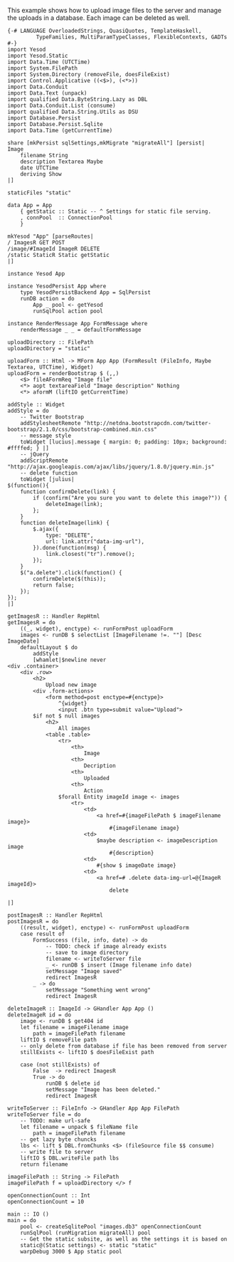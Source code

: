 This example shows how to upload image files to the server and manage the uploads in a database. Each image can be deleted as well.

    {-# LANGUAGE OverloadedStrings, QuasiQuotes, TemplateHaskell,
             TypeFamilies, MultiParamTypeClasses, FlexibleContexts, GADTs #-}
    import Yesod
    import Yesod.Static
    import Data.Time (UTCTime)
    import System.FilePath
    import System.Directory (removeFile, doesFileExist)
    import Control.Applicative ((<$>), (<*>))
    import Data.Conduit
    import Data.Text (unpack)
    import qualified Data.ByteString.Lazy as DBL
    import Data.Conduit.List (consume)
    import qualified Data.String.Utils as DSU
    import Database.Persist
    import Database.Persist.Sqlite
    import Data.Time (getCurrentTime) 
    
    share [mkPersist sqlSettings,mkMigrate "migrateAll"] [persist|
    Image
        filename String
        description Textarea Maybe
        date UTCTime
        deriving Show
    |]
    
    staticFiles "static"
    
    data App = App 
        { getStatic :: Static -- ^ Settings for static file serving.
        , connPool  :: ConnectionPool
        }
    
    mkYesod "App" [parseRoutes|
    / ImagesR GET POST
    /image/#ImageId ImageR DELETE
    /static StaticR Static getStatic
    |]
    
    instance Yesod App
    
    instance YesodPersist App where
        type YesodPersistBackend App = SqlPersist
        runDB action = do
            App _ pool <- getYesod
            runSqlPool action pool
            
    instance RenderMessage App FormMessage where
        renderMessage _ _ = defaultFormMessage
    
    uploadDirectory :: FilePath
    uploadDirectory = "static"
    
    uploadForm :: Html -> MForm App App (FormResult (FileInfo, Maybe Textarea, UTCTime), Widget)
    uploadForm = renderBootstrap $ (,,)
        <$> fileAFormReq "Image file"
        <*> aopt textareaField "Image description" Nothing
        <*> aformM (liftIO getCurrentTime)
    
    addStyle :: Widget
    addStyle = do
        -- Twitter Bootstrap
        addStylesheetRemote "http://netdna.bootstrapcdn.com/twitter-bootstrap/2.1.0/css/bootstrap-combined.min.css"
        -- message style
        toWidget [lucius|.message { margin: 0; padding: 10px; background: #ffffed; } |]
        -- jQuery
        addScriptRemote "http://ajax.googleapis.com/ajax/libs/jquery/1.8.0/jquery.min.js"
        -- delete function
        toWidget [julius|
    $(function(){
        function confirmDelete(link) {
            if (confirm("Are you sure you want to delete this image?")) {
                deleteImage(link);
            };
        }
        function deleteImage(link) {
            $.ajax({
                type: "DELETE",
                url: link.attr("data-img-url"),
            }).done(function(msg) {
                link.closest("tr").remove();
            });
        }
        $("a.delete").click(function() {
            confirmDelete($(this));
            return false;
        });
    });
    |]
    
    getImagesR :: Handler RepHtml
    getImagesR = do
        ((_, widget), enctype) <- runFormPost uploadForm
        images <- runDB $ selectList [ImageFilename !=. ""] [Desc ImageDate]
        defaultLayout $ do
            addStyle
            [whamlet|$newline never
    <div .container>
        <div .row>
            <h2>
                Upload new image
            <div .form-actions>
                <form method=post enctype=#{enctype}>
                    ^{widget}
                    <input .btn type=submit value="Upload">
            $if not $ null images
                <h2>
                    All images
                <table .table>
                    <tr>
                        <th>
                            Image
                        <th>
                            Decription
                        <th>
                            Uploaded
                        <th>
                            Action
                    $forall Entity imageId image <- images
                        <tr>
                            <td>
                                <a href=#{imageFilePath $ imageFilename image}>
                                    #{imageFilename image}
                            <td>
                                $maybe description <- imageDescription image
                                    #{description}
                            <td>
                                #{show $ imageDate image}
                            <td>
                                <a href=# .delete data-img-url=@{ImageR imageId}>
                                    delete
                                
    |]
    
    postImagesR :: Handler RepHtml
    postImagesR = do
        ((result, widget), enctype) <- runFormPost uploadForm
        case result of
            FormSuccess (file, info, date) -> do
                -- TODO: check if image already exists
                -- save to image directory
                filename <- writeToServer file
                _ <- runDB $ insert (Image filename info date)
                setMessage "Image saved"
                redirect ImagesR
            _ -> do
                setMessage "Something went wrong"
                redirect ImagesR
    
    deleteImageR :: ImageId -> GHandler App App ()
    deleteImageR id = do
        image <- runDB $ get404 id
        let filename = imageFilename image
            path = imageFilePath filename
        liftIO $ removeFile path
        -- only delete from database if file has been removed from server
        stillExists <- liftIO $ doesFileExist path
        
        case (not stillExists) of 
            False  -> redirect ImagesR
            True -> do
                runDB $ delete id
                setMessage "Image has been deleted."
                redirect ImagesR
        
    writeToServer :: FileInfo -> GHandler App App FilePath
    writeToServer file = do
        -- TODO: make url-safe
        let filename = unpack $ fileName file
            path = imageFilePath filename
        -- get lazy byte chuncks
        lbs <- lift $ DBL.fromChunks <$> (fileSource file $$ consume)
        -- write file to server
        liftIO $ DBL.writeFile path lbs
        return filename
    
    imageFilePath :: String -> FilePath
    imageFilePath f = uploadDirectory </> f
    
    openConnectionCount :: Int
    openConnectionCount = 10
    
    main :: IO ()
    main = do
        pool <- createSqlitePool "images.db3" openConnectionCount
        runSqlPool (runMigration migrateAll) pool
        -- Get the static subsite, as well as the settings it is based on
        static@(Static settings) <- static "static"
        warpDebug 3000 $ App static pool